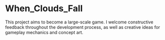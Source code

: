 # When_Clouds_Fall
This project aims to become a large-scale game. I welcome constructive feedback throughout the development process, as well as creative ideas for gameplay mechanics and concept art.
